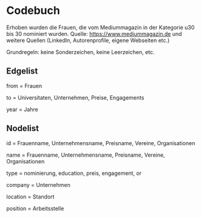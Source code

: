 # Codebuch

Erhoben wurden die Frauen, die vom Mediummagazin in der Kategorie u30 bis 30 nominiert wurden.
Quelle: https://www.mediummagazin.de und weitere Quellen (LinkedIn, Autorenprofile, eigene Webseiten etc.)

Grundregeln: keine Sonderzeichen, keine Leerzeichen, etc.

## Edgelist
from = Frauen

to = Universitaten, Unternehmen, Preise, Engagements

year = Jahre

## Nodelist
id = Frauenname, Unternehmensname, Preisname, Vereine, Organisationen

name = Frauenname, Unternehmensname, Preisname, Vereine, Organisationen

type = nominierung, education, preis, engagement, or

company = Unternehmen

location = Standort

position = Arbeitsstelle

